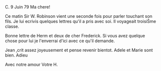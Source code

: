  C. 9 Juin 79
Ma chere!

Ce matin Sir W. Robinson vient une seconde fois pour parler touchant son fils. Je lui ecrivis quelques lettres qu'il a pris avec soi. Il voyageait troisiŠme classe.

Bonne lettre de Herm et deux de cher Frederick. Si vous avez quelque chose pour lui je l'enverrai d'ici avec ce qu'il demande.

Jean ‚crit assez joyeusement et pense revenir bientot. Adele et Marie sont bien. Adieu

 Avec notre amour
 Votre H.
